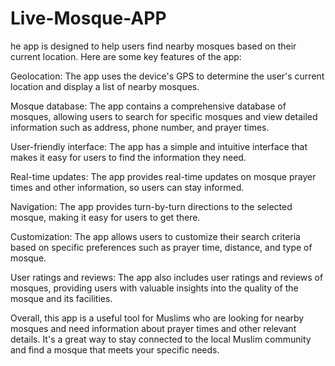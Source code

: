 # Live-Mosque-APP
he app is designed to help users find nearby mosques based on their current location. Here are some key features of the app:

Geolocation: The app uses the device's GPS to determine the user's current location and display a list of nearby mosques.

Mosque database: The app contains a comprehensive database of mosques, allowing users to search for specific mosques and view detailed information such as address, phone number, and prayer times.

User-friendly interface: The app has a simple and intuitive interface that makes it easy for users to find the information they need.

Real-time updates: The app provides real-time updates on mosque prayer times and other information, so users can stay informed.

Navigation: The app provides turn-by-turn directions to the selected mosque, making it easy for users to get there.

Customization: The app allows users to customize their search criteria based on specific preferences such as prayer time, distance, and type of mosque.

User ratings and reviews: The app also includes user ratings and reviews of mosques, providing users with valuable insights into the quality of the mosque and its facilities.

Overall, this app is a useful tool for Muslims who are looking for nearby mosques and need information about prayer times and other relevant details. It's a great way to stay connected to the local Muslim community and find a mosque that meets your specific needs.





